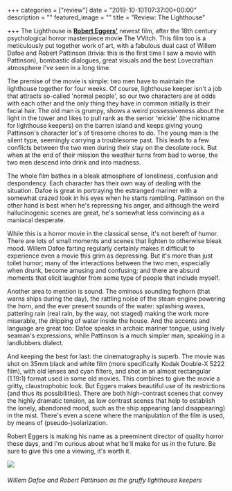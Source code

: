 +++
categories = ["review"]
date = "2019-10-10T07:37:00+00:00"
description = ""
featured_image = ""
title = "Review: The Lighthouse"

+++
The Lighthouse is [**Robert Eggers'**](https://en.wikipedia.org/wiki/Robert_Eggers) newest film, after the 18th century psychological horror masterpiece movie The VVitch. This film too is a meticulously put together work of art, with a fabulous dual cast of Willem Dafoe and Robert Pattinson (trivia: this is the first time I saw a movie with Pattinson), bombastic dialogues, great visuals and the best Lovecraftian atmosphere I've seen in a long time.

<!--more-->

The premise of the movie is simple: two men have to maintain the lighthouse together for four weeks. Of course, lighthouse keeper isn't a job that attracts so-called 'normal people', so our two characters are at odds with each other and the only thing they have in common initially is their facial hair. The old man is grumpy, shows a weird possessiveness about the light in the tower and likes to pull rank as the senior 'wickie' (the nickname for lighthouse keepers) on the barren island and keeps giving young Pattinson's character lot's of tiresome chores to do. The young man is the silent type, seemingly carrying a troublesome past. This leads to a few conflicts between the two men during their stay on the desolate rock. But when at the end of their mission the weather turns from bad to worse, the two men descend into drink and into madness.

The whole film bathes in a bleak atmosphere of loneliness, confusion and despondency. Each character has their own way of dealing with the situation. Dafoe is great in portraying the estranged mariner with a somewhat crazed look in his eyes when he starts rambling. Pattinson on the other hand is best when he's repressing his anger, and although the weird hallucinogenic scenes are great, he's somewhat less convincing as a maniacal desperate.

While this is a horror movie in the classical sense, it's not bereft of humor. There are lots of small moments and scenes that lighten to otherwise bleak mood. Willem Dafoe farting regularly certainly makes it difficult to experience even a movie this grim as depressing. But it's more than just toilet humor; many of the interactions between the two men, especially when drunk, become amusing and confusing; and there are absurd moments that elicit laughter from some type of people that include myself.

Another area to mention is sound. The ominous sounding foghorn (that warns ships during the day), the rattling noise of the steam engine powering the horn, and the ever present sounds of the water: splashing waves, pattering rain (real rain, by the way, not staged) making the work more miserable, the dripping of water inside the house. And the accents and language are great too: Dafoe speaks in archaic mariner tongue, using lively seaman's expressions, while Pattinson is a much simpler man, speaking in a landlubbers dialect.

And keeping the best for last: the cinematography is superb. The movie was shot on 35mm black and white film (more specifically Kodak Double-X 5222 film), with old lenses and cyan filters, and shot in an almost rectangular (1.19:1) format used in some old movies. This combines to give the movie a gritty, claustrophobic look. But Eggers makes beautiful use of its restrictions (and thus its possibilities). There are both high-contrast scenes that convey the highly dramatic tension, as low contrast scenes that help to establish the lonely, abandoned mood, such as the ship appearing (and disappearing) in the mist. There's even a scene where the manipulation of the film is used, by means of (pseudo-)solarization.

Robert Eggers is making his name as a preeminent director of quality horror these days, and I'm curious about what he'll make for us in the future. Be sure to give this one a viewing, it's worth it.

![](/img/blog/the_lighthouse.jpg)

<h6>Willem Dafoe and Robert Pattinson as the gruffy lighthouse keepers</h6>